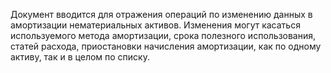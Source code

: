 ﻿Документ вводится для отражения операций по изменению данных в амортизации нематериальных активов. Изменения могут касаться используемого метода амортизации, срока полезного использования, статей расхода, приостановки начисления амортизации, как по одному активу, так и в целом по списку.